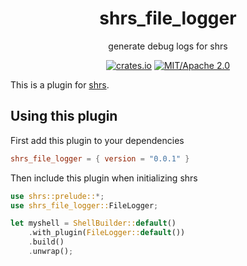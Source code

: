 
<div align="center">

# shrs_file_logger

generate debug logs for shrs

[![crates.io](https://img.shields.io/crates/v/shrs_mux.svg)](https://crates.io/crates/shrs_file_logger)
[![MIT/Apache 2.0](https://img.shields.io/badge/license-MIT%2FApache-blue.svg)](#)

</div>

This is a plugin for [shrs](https://github.com/shellrs/shrs).

## Using this plugin

First add this plugin to your dependencies
```toml
shrs_file_logger = { version = "0.0.1" }
```

Then include this plugin when initializing shrs
```rust
use shrs::prelude::*;
use shrs_file_logger::FileLogger;

let myshell = ShellBuilder::default()
    .with_plugin(FileLogger::default())
    .build()
    .unwrap();

```
